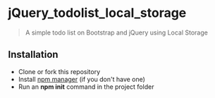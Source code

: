 # jQuery_todolist_local_storage
> A simple todo list on Bootstrap and jQuery using Local Storage

## Installation
* Clone or fork this repository
* Install [npm manager](https://docs.npmjs.com/getting-started/what-is-npm) (if you don't have one)
* Run an **npm init** command in the project folder

```js


